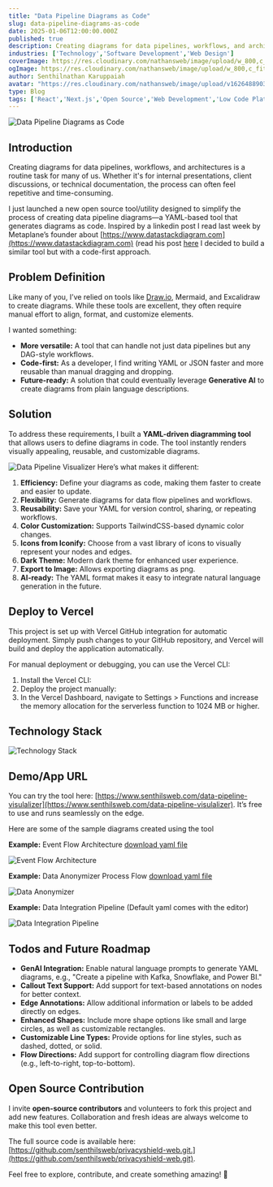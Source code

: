 ```yaml
---
title: "Data Pipeline Diagrams as Code"
slug: data-pipeline-diagrams-as-code
date: 2025-01-06T12:00:00.000Z
published: true
description: Creating diagrams for data pipelines, workflows, and architectures is a routine task for many of us. Whether it's for internal presentations, client discussions, or technical documentation, the process can often feel repetitive and time-consuming.
industries: ['Technology','Software Development','Web Design']
coverImage: https://res.cloudinary.com/nathansweb/image/upload/w_800,c_fit,l_text:Arial_60_bold:Data%20Pipeline%20Diagrams%20as%20Code,g_north_east,x_30,y_40/v1711924071/senthilsweb-scl-card-template_cyxogj.webp
ogImage: https://res.cloudinary.com/nathansweb/image/upload/w_800,c_fit,l_text:Arial_60_bold:Data%20Pipeline%20Diagrams%20as%20Code,g_north_east,x_30,y_40/v1711924071/senthilsweb-scl-card-template_cyxogj.webp
author: Senthilnathan Karuppaiah
avatar: "https://res.cloudinary.com/nathansweb/image/upload/v1626488903/profile/Senthil-profile-picture-01_al07i5.jpg"
type: Blog
tags: ['React','Next.js','Open Source','Web Development','Low Code Platform']
---
```



![Data Pipeline Diagrams as Code](/i/blog/data-pipeline-diagrams-as-code.png)

## Introduction
Creating diagrams for data pipelines, workflows, and architectures is a routine task for many of us. Whether it's for internal presentations, client discussions, or technical documentation, the process can often feel repetitive and time-consuming.

I just launched a new open source tool/utility designed to simplify the process of creating data pipeline diagrams—a YAML-based tool that generates diagrams as code. Inspired by a linkedin post I read last week by Metaplane’s founder about [https://www.datastackdiagram.com](https://www.datastackdiagram.com) (read his post [here](https://www.linkedin.com/feed/update/urn:li:activity:7280991260042006529/) I decided to build a similar tool but with a code-first approach. 


## Problem Definition
Like many of you, I’ve relied on tools like [Draw.io](https://app.diagrams.net/), Mermaid, and Excalidraw to create diagrams. While these tools are excellent, they often require manual effort to align, format, and customize elements.

I wanted something:

- **More versatile:** A tool that can handle not just data pipelines but any DAG-style workflows.
- **Code-first:** As a developer, I find writing YAML or JSON faster and more reusable than manual dragging and dropping.
- **Future-ready:** A solution that could eventually leverage **Generative AI** to create diagrams from plain language descriptions.

## Solution

To address these requirements, I built a **YAML-driven diagramming tool** that allows users to define diagrams in code. The tool instantly renders visually appealing, reusable, and customizable diagrams.


![Data Pipeline Visualizer](/i/blog/data-pipeline-diagrams-as-code_vis.png)
Here’s what makes it different:

1. **Efficiency:** Define your diagrams as code, making them faster to create and easier to update.
2. **Flexibility:** Generate diagrams for data flow pipelines and workflows.
3. **Reusability:** Save your YAML for version control, sharing, or repeating workflows.
4. **Color Customization:** Supports TailwindCSS-based dynamic color changes.
5. **Icons from Iconify:** Choose from a vast library of icons to visually represent your nodes and edges.
6. **Dark Theme:** Modern dark theme for enhanced user experience.
7. **Export to Image:** Allows exporting diagrams as png.
8. **AI-ready:** The YAML format makes it easy to integrate natural language generation in the future.


## Deploy to Vercel

This project is set up with Vercel GitHub integration for automatic deployment. Simply push changes to your GitHub repository, and Vercel will build and deploy the application automatically.

For manual deployment or debugging, you can use the Vercel CLI:

1. Install the Vercel CLI:
2. Deploy the project manually:
3. In the Vercel Dashboard, navigate to Settings > Functions and increase the memory allocation for the serverless function to 1024 MB or higher.

## Technology Stack
![Technology Stack](/i/blog/data-pipeline-diagrams-as-code-tech-st.png)


## Demo/App URL
You can try the tool here: [https://www.senthilsweb.com/data-pipeline-visulalizer](https://www.senthilsweb.com/data-pipeline-visulalizer). It’s free to use and runs seamlessly on the edge.

Here are some of the sample diagrams created using the tool

**Example:** Event Flow Architecture [download yaml file](https://gist.github.com/senthilsweb/d2779178aede974e3a2c148722f385cb)

![Event Flow Architecture](/i/blog/data-pipeline-diagrams-as-code-flow.png)

**Example:** Data Anonymizer Process Flow [download yaml file](https://gist.github.com/senthilsweb/2de9f56fc6d309d6434543f892b59808)

![Data Anonymizer](/i/blog/data-pipeline-diagrams-as-code-data-anon.png)

**Example:** Data Integration Pipeline (Default yaml comes with the editor)

![Data Integration Pipeline](/i/blog/data-pipeline-diagrams-as-code-data-int-pipe.png)


## Todos and Future Roadmap
- **GenAI Integration:** Enable natural language prompts to generate YAML diagrams, e.g., "Create a pipeline with Kafka, Snowflake, and Power BI."
- **Callout Text Support:** Add support for text-based annotations on nodes for better context.
- **Edge Annotations:** Allow additional information or labels to be added directly on edges.
- **Enhanced Shapes:** Include more shape options like small and large circles, as well as customizable rectangles.
- **Customizable Line Types:** Provide options for line styles, such as dashed, dotted, or solid.
- **Flow Directions:** Add support for controlling diagram flow directions (e.g., left-to-right, top-to-bottom).

## Open Source Contribution

I invite **open-source contributors** and volunteers to fork this project and add new features. Collaboration and fresh ideas are always welcome to make this tool even better.

The full source code is available here: [https://github.com/senthilsweb/privacyshield-web.git.](https://github.com/senthilsweb/privacyshield-web.git).

Feel free to explore, contribute, and create something amazing! 🚀